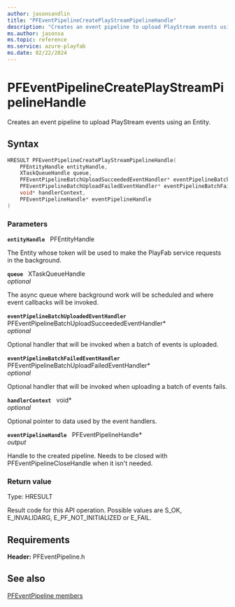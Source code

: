 ```yaml
---
author: jasonsandlin
title: "PFEventPipelineCreatePlayStreamPipelineHandle"
description: "Creates an event pipeline to upload PlayStream events using an Entity."
ms.author: jasonsa
ms.topic: reference
ms.service: azure-playfab
ms.date: 02/22/2024
---
```


# PFEventPipelineCreatePlayStreamPipelineHandle  

Creates an event pipeline to upload PlayStream events using an Entity.  

## Syntax  
  
```cpp
HRESULT PFEventPipelineCreatePlayStreamPipelineHandle(  
    PFEntityHandle entityHandle,  
    XTaskQueueHandle queue,  
    PFEventPipelineBatchUploadSucceededEventHandler* eventPipelineBatchUploadedEventHandler,  
    PFEventPipelineBatchUploadFailedEventHandler* eventPipelineBatchFailedEventHandler,  
    void* handlerContext,  
    PFEventPipelineHandle* eventPipelineHandle  
)  
```  
  
### Parameters  
  
**`entityHandle`** &nbsp; PFEntityHandle  
  
The Entity whose token will be used to make the PlayFab service requests in the background.  
  
**`queue`** &nbsp; XTaskQueueHandle  
*optional*  
  
The async queue where background work will be scheduled and where event callbacks will be invoked.  
  
**`eventPipelineBatchUploadedEventHandler`** &nbsp; PFEventPipelineBatchUploadSucceededEventHandler*  
*optional*  
  
Optional handler that will be invoked when a batch of events is uploaded.  
  
**`eventPipelineBatchFailedEventHandler`** &nbsp; PFEventPipelineBatchUploadFailedEventHandler*  
*optional*  
  
Optional handler that will be invoked when uploading a batch of events fails.  
  
**`handlerContext`** &nbsp; void*  
*optional*  
  
Optional pointer to data used by the event handlers.  
  
**`eventPipelineHandle`** &nbsp; PFEventPipelineHandle*  
*output*  
  
Handle to the created pipeline. Needs to be closed with PFEventPipelineCloseHandle when it isn't needed.  
  
  
### Return value
Type: HRESULT
  
Result code for this API operation. Possible values are S_OK, E_INVALIDARG, E_PF_NOT_INITIALIZED or E_FAIL.
  
  
## Requirements  
  
**Header:** PFEventPipeline.h
  
## See also  
[PFEventPipeline members](../pfeventpipeline_members.md)  

  
  
